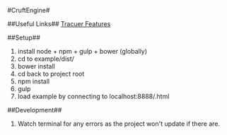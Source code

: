 #CruftEngine#

##Useful Links##
[Tracuer Features](https://github.com/google/traceur-compiler/wiki/LanguageFeatures)


##Setup##
1. install node + npm + gulp + bower (globally)
2. cd to example/dist/
3. bower install
4. cd back to project root
5. npm install
6. gulp
7. load example by connecting to localhost:8888/<client or server>.html

##Development##
1. Watch terminal for any errors as the  project won't update if there are.


